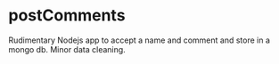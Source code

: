 # postComments
Rudimentary Nodejs app to accept a name and comment and store in a mongo db. Minor data cleaning. 
